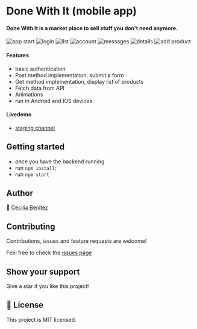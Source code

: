 # Done With It (mobile app)

#### Done With It is a market place to sell stuff you don't need anymore.

![app start](./screens/screen-1.jpeg) 
![login](./screens/screen-2.jpeg) 
![list](./screens/screen-3.jpeg)
![account](./screens/screen-4.jpeg) 
![messages](./screens/screen-5.jpeg) 
![details](./screens/screen-6.jpeg)
![add product](./screens/screen-7.jpeg)

#### Features
- basic authentication
- Post method implementation, submit a form
- Get method implementation, display list of products
- Fetch data from API
- Animations
- run in Android and IOS devices

#### Livedemo
- [staging channel](https://expo.io/@cecipeke/projects/DoneWithIt?release-channel=staging)


## Getting started
- once you have the backend running
- run `npm install`;
- run `npm start`


## Author
👤 [Cecilia Benitez](https://ceciliabenitez.com/)


## Contributing

Contributions, issues and feature requests are welcome!

Feel free to check the [issues page](https://github.com/Ceci007/done-with-it/issues)


## Show your support

Give a star if you like this project!


## 📝 License

This project is MIT licensed.
